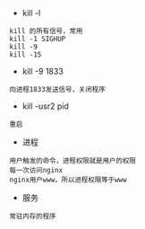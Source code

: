 - kill -l
```
kill 的所有信号，常用
kill -1 SIGHUP
kill -9 
kill -15
```

- kill -9 1833
```
向进程1833发送信号，关闭程序
```

- kill -usr2 pid
```
重启
```

- 进程
```
用户触发的命令，进程权限就是用户的权限
每一次访问nginx
nginx用户www，所以进程权限等于www
```

- 服务
```
常驻内存的程序
```
